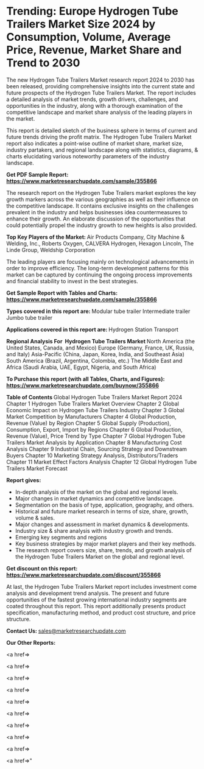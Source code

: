 # Trending: Europe Hydrogen Tube Trailers Market Size 2024 by Consumption, Volume, Average Price, Revenue, Market Share and Trend to 2030

The new Hydrogen Tube Trailers Market research report 2024 to 2030 has been released, providing comprehensive insights into the current state and future prospects of the Hydrogen Tube Trailers Market. The report includes a detailed analysis of market trends, growth drivers, challenges, and opportunities in the industry, along with a thorough examination of the competitive landscape and market share analysis of the leading players in the market.

This report is detailed sketch of the business sphere in terms of current and future trends driving the profit matrix. The Hydrogen Tube Trailers Market report also indicates a point-wise outline of market share, market size, industry partakers, and regional landscape along with statistics, diagrams, &amp; charts elucidating various noteworthy parameters of the industry landscape.

<strong><b>Get PDF Sample Report: <a href=https://www.marketresearchupdate.com/sample/355866>https://www.marketresearchupdate.com/sample/355866</a></b></strong>

The research report on the Hydrogen Tube Trailers market explores the key growth markers across the various geographies as well as their influence on the competitive landscape. It contains exclusive insights on the challenges prevalent in the industry and helps businesses idea countermeasures to enhance their growth. An elaborate discussion of the opportunities that could potentially propel the industry growth to new heights is also provided.

<strong><b>Top Key Players of the Market:
</b></strong>Air Products Company, City Machine & Welding, Inc., Roberts Oxygen, CALVERA Hydrogen, Hexagon Lincoln, The Linde Group, Weldship Corporation<strong><b>
</b></strong>

The leading players are focusing mainly on technological advancements in order to improve efficiency. The long-term development patterns for this market can be captured by continuing the ongoing process improvements and financial stability to invest in the best strategies.

<strong><b>Get Sample Report with Tables and Charts: <a href=https://www.marketresearchupdate.com/sample/355866>https://www.marketresearchupdate.com/sample/355866</a></b></strong>

<strong><b>Types covered in this report are:
</b></strong>Modular tube trailer
Intermediate trailer
Jumbo tube trailer<strong><b>
</b></strong>

<strong><b>Applications covered in this report are:
</b></strong>Hydrogen Station
Transport<strong><b>
</b></strong>

<strong><b>Regional Analysis For  Hydrogen Tube Trailers Market</b></strong><strong><b>
</b></strong>North America (the United States, Canada, and Mexico)
Europe (Germany, France, UK, Russia, and Italy)
Asia-Pacific (China, Japan, Korea, India, and Southeast Asia)
South America (Brazil, Argentina, Colombia, etc.)
The Middle East and Africa (Saudi Arabia, UAE, Egypt, Nigeria, and South Africa)

<strong><b>To Purchase this report (with all Tables, Charts, and Figures): <a href=https://www.marketresearchupdate.com/buynow/355866>https://www.marketresearchupdate.com/buynow/355866</a></b></strong>

<strong><b>Table of Contents</b></strong><strong><b>
</b></strong>Global Hydrogen Tube Trailers Market Report 2024
Chapter 1 Hydrogen Tube Trailers Market Overview
Chapter 2 Global Economic Impact on Hydrogen Tube Trailers Industry
Chapter 3 Global Market Competition by Manufacturers
Chapter 4 Global Production, Revenue (Value) by Region
Chapter 5 Global Supply (Production), Consumption, Export, Import by Regions
Chapter 6 Global Production, Revenue (Value), Price Trend by Type
Chapter 7 Global Hydrogen Tube Trailers Market Analysis by Application
Chapter 8 Manufacturing Cost Analysis
Chapter 9 Industrial Chain, Sourcing Strategy and Downstream Buyers
Chapter 10 Marketing Strategy Analysis, Distributors/Traders
Chapter 11 Market Effect Factors Analysis
Chapter 12 Global Hydrogen Tube Trailers Market Forecast

<strong><b>Report gives:</b></strong>

- In-depth analysis of the market on the global and regional levels.
- Major changes in market dynamics and competitive landscape.
- Segmentation on the basis of type, application, geography, and others.
- Historical and future market research in terms of size, share, growth, volume &amp; sales.
- Major changes and assessment in market dynamics &amp; developments.
- Industry size &amp; share analysis with industry growth and trends.
- Emerging key segments and regions
- Key business strategies by major market players and their key methods.
- The research report covers size, share, trends, and growth analysis of the Hydrogen Tube Trailers Market on the global and regional level.

<strong><b>Get discount on this report: <a href=https://www.marketresearchupdate.com/discount/355866>https://www.marketresearchupdate.com/discount/355866</a></b></strong>

At last, the Hydrogen Tube Trailers Market report includes investment come analysis and development trend analysis. The present and future opportunities of the fastest growing international industry segments are coated throughout this report. This report additionally presents product specification, manufacturing method, and product cost structure, and price structure.

<strong><b>Contact Us:
</b></strong>sales@marketresearchupdate.com

<strong>Our Other Reports:</strong>

<a href=></a>

<a href=></a>

<a href=></a>

<a href=></a>

<a href=></a>

<a href=></a>

<a href=></a>

<a href=></a>

<a href=></a>

<a href=></a>"
